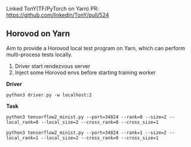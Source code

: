 Linked TonY(TF/PyTorch on Yarn) PR: https://github.com/linkedin/TonY/pull/524
## Horovod on Yarn
Aim to provide a Horovod local test program on Yarn, which can perform multi-process tests locally.

1. Driver start rendezvous server 
2. Inject some Horovod envs before starting training worker

__Driver__
```
python3 driver.py -w localhost:2
```

__Task__
```
python3 tensorflow2_minist.py --port=34824 --rank=0 --size=2 --local_rank=0 --local_size=2 --cross_rank=0 --cross_size=1  
```

```
python3 tensorflow2_minist.py --port=34824 --rank=1 --size=2 --local_rank=1 --local_size=2 --cross_rank=0 --cross_size=1
```